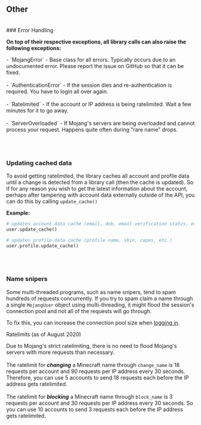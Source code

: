 #
<h2>Other</h2>
<br>
### Error Handling

<p><b>On top of their respective exceptions, all library calls can also raise the following exceptions:</b></p>
- `MojangError` - Base class for all errors. Typically occurs due to an undocumented error. 
Please report the issue on GitHub so that it can be fixed.
<br><br>
- `AuthenticationError` - If the session dies and re-authentication is required. You have to login all over again.
<br><br>
- `Ratelimited` - If the account or IP address is being ratelimited. Wait a few minutes for it to go away.
<br><br>
- `ServerOverloaded` - If Mojang's servers are being overloaded and cannot process your request. Happens quite often during "rare name" drops.


<br><br>
### Updating cached data
To avoid getting ratelimited, the library caches all account and profile data until a change is detected from a library call (then the cache is updated). So if for any reason you wish to get the latest information about the account, perhaps after tampering with account data externally outside of the API, you can do this by calling ```update_cache()```

**Example:**
```py
# updates account data cache (email, dob, email verification status, etc.)
user.update_cache()

# updates profile data cache (profile name, skin, capes, etc.)
user.profile.update_cache()
```

<br><br>
### Name snipers

Some multi-threaded programs, such as name snipers, tend to spam hundreds of requests concurrently. If you try to spam claim a name through a single ```MojangUser``` object using multi-threading, it might flood the session's connection pool and not all of the requests will go through.

To fix this, you can increase the connection pool size when <a href="/en/latest/authentication/#other-login-parameters">logging in</a>.


<div class="admonition danger">
<p class="admonition-title">Ratelimits (as of August 2020)</p>
<p>
Due to Mojang's strict ratelimiting, there is no need to flood Mojang's servers with more requests than necessary.
<br><br>
The ratelimit for <b><i>changing</i></b> a Minecraft name through <code>change_name</code> is 18 requests per account and 90 requests per IP address every 30 seconds. Therefore, you can use 5 accounts to send 18 requests each before the IP address gets ratelimited.
<br><br>
The ratelimit for <b><i>blocking</i></b> a Minecraft name through <code>block_name</code> is 3 requests per account and 30 requests per IP address every 30 seconds. So you can use 10 accounts to send 3 requests each before the IP address gets ratelimited.

</p>
</div>
<br><br>